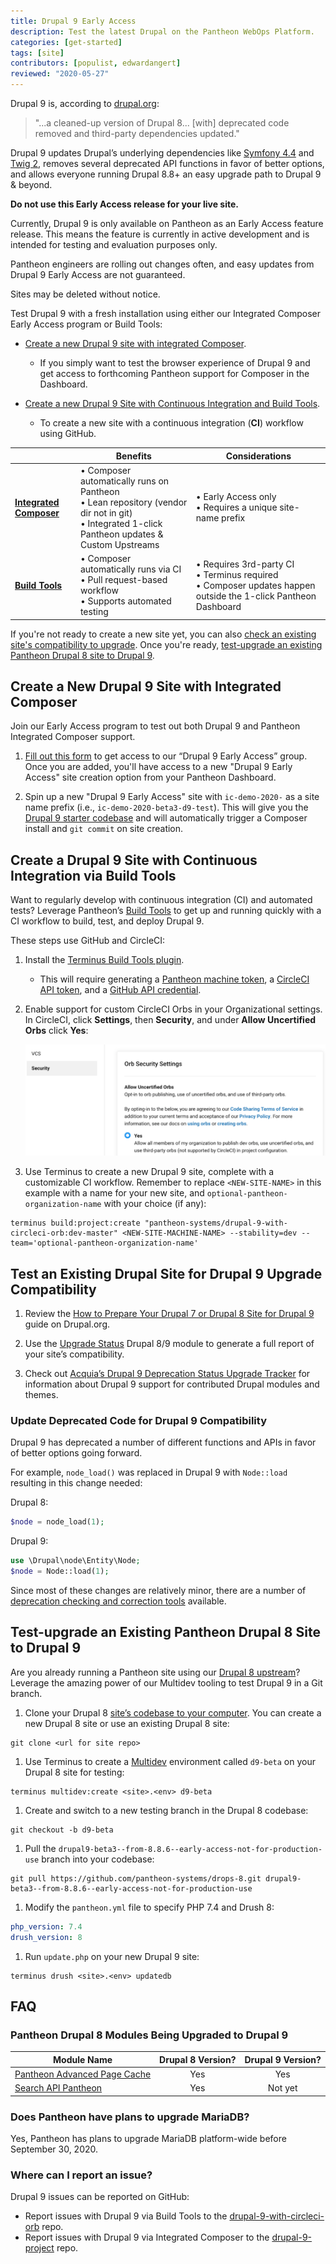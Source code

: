 ```yaml
---
title: Drupal 9 Early Access
description: Test the latest Drupal on the Pantheon WebOps Platform.
categories: [get-started]
tags: [site]
contributors: [populist, edwardangert]
reviewed: "2020-05-27"
---
```


Drupal 9 is, according to [drupal.org](https://www.drupal.org/docs/understanding-drupal/drupal-9-resources):

> "...a cleaned-up version of Drupal 8... \[with] deprecated code removed and third-party dependencies updated."

Drupal 9 updates Drupal’s underlying dependencies like [Symfony 4.4](https://symfony.com/releases/4.4) and [Twig 2](https://twig.symfony.com/doc/2.x/index.html), removes several deprecated API functions in favor of better options, and allows everyone running Drupal 8.8+ an easy upgrade path to Drupal 9 & beyond.

<Alert title="Early Access Only - Not for Production Use" type="danger">

**Do not use this Early Access release for your live site.**

Currently, Drupal 9 is only available on Pantheon as an Early Access feature release. This means the feature is currently in active development and is intended for testing and evaluation purposes only.

Pantheon engineers are rolling out changes often, and easy updates from Drupal 9 Early Access are not guaranteed.

Sites may be deleted without notice.

</Alert>

Test Drupal 9 with a fresh installation using either our Integrated Composer Early Access program or Build Tools:

- [Create a new Drupal 9 site with integrated Composer](#create-a-new-drupal-9-site-with-integrated-composer).
  - If you simply want to test the browser experience of Drupal 9 and get access to forthcoming Pantheon support for Composer in the Dashboard.

- [Create a new Drupal 9 Site with Continuous Integration and Build Tools](#create-a-drupal-9-site-with-continuous-integration-via-build-tools).
  - To create a new site with a continuous integration (**CI**) workflow using GitHub.

|                                                                                        | **Benefits**                                                                                                                                               | **Considerations**                                                                                                         |
|----------------------------------------------------------------------------------------|------------------------------------------------------------------------------------------------------------------------------------------------------------|----------------------------------------------------------------------------------------------------------------------------|
| [**Integrated Composer**](#create-a-new-drupal-9-site-with-integrated-composer)        | • Composer automatically runs on Pantheon <br /> • Lean repository (vendor dir not in git) <br /> • Integrated 1-click Pantheon updates & Custom Upstreams | • Early Access only <br /> • Requires a unique site-name prefix                                                            |
| [**Build Tools**](#create-a-drupal-9-site-with-continuous-integration-via-build-tools) | • Composer automatically runs via CI <br /> • Pull request-based workflow <br /> • Supports automated testing                                              | • Requires 3rd-party CI <br /> • Terminus required <br /> • Composer updates happen outside the 1-click Pantheon Dashboard |

If you're not ready to create a new site yet, you can also [check an existing site's compatibility to upgrade](#test-an-existing-drupal-site-for-drupal-9-upgrade-compatibility). Once you're ready, [test-upgrade an existing Pantheon Drupal 8 site to Drupal 9](#test-upgrade-an-existing-pantheon-drupal-8-site-to-drupal-9).

## Create a New Drupal 9 Site with Integrated Composer

Join our Early Access program to test out both Drupal 9 and Pantheon Integrated Composer support.

1. [Fill out this form](https://docs.google.com/forms/d/1lahWKMT2VHXfr9hg15VIQY2Kn6z_j77o7Te6hZqsNgw) to get access to our “Drupal 9 Early Access” group. Once you are added, you'll have access to a new "Drupal 9 Early Access" site creation option from your Pantheon Dashboard.

1. Spin up a new "Drupal 9 Early Access" site with `ic-demo-2020-` as a site name prefix (i.e., `ic-demo-2020-beta3-d9-test`). This will give you the [Drupal 9 starter codebase](https://github.com/stevector/drupal-9-project) and will automatically trigger a Composer install and `git commit` on site creation.

## Create a Drupal 9 Site with Continuous Integration via Build Tools

Want to regularly develop with continuous integration (CI) and automated tests? Leverage Pantheon’s [Build Tools](/guides/build-tools) to get up and running quickly with a CI workflow to build, test, and deploy Drupal 9.

These steps use GitHub and CircleCI:

1. Install the [Terminus Build Tools plugin](https://github.com/pantheon-systems/terminus-build-tools-plugin).
   - This will require generating a [Pantheon machine token](/machine-tokens), a [CircleCI API token](https://circleci.com/docs/2.0/managing-api-tokens/), and a [GitHub API credential](https://developer.github.com/v3/#authentication).
1. Enable support for custom CircleCI Orbs in your Organizational settings. In CircleCI, click **Settings**, then **Security**, and under **Allow Uncertified Orbs** click **Yes**:

   ![Allow Uncertified Orbs in CircleCI](../images/circleci/circleci-allow-uncertified-orbs.png)

1. Use Terminus to create a new Drupal 9 site, complete with a customizable CI workflow. Remember to replace `<NEW-SITE-NAME>` in this example with a name for your new site, and `optional-pantheon-organization-name` with your choice (if any):

  ```bash{promptUser: user}
  terminus build:project:create "pantheon-systems/drupal-9-with-circleci-orb:dev-master" <NEW-SITE-MACHINE-NAME> --stability=dev --team='optional-pantheon-organization-name'
  ```

## Test an Existing Drupal Site for Drupal 9 Upgrade Compatibility

1. Review the [How to Prepare Your Drupal 7 or Drupal 8 Site for Drupal 9](https://www.drupal.org/docs/9/how-to-prepare-your-drupal-7-or-8-site-for-drupal-9) guide on Drupal.org.

1. Use the [Upgrade Status](https://www.drupal.org/project/upgrade_status) Drupal 8/9 module to generate a full report of your site’s compatibility.

1. Check out [Acquia’s Drupal 9 Deprecation Status Upgrade Tracker](https://dev.acquia.com/drupal9/deprecation_status) for information about Drupal 9 support for contributed Drupal modules and themes.

### Update Deprecated Code for Drupal 9 Compatibility

Drupal 9 has deprecated a number of different functions and APIs in favor of better options going forward.

For example, `node_load()` was replaced in Drupal 9 with `Node::load` resulting in this change needed:

Drupal 8:

```php
$node = node_load(1);
```

Drupal 9:

```php
use \Drupal\node\Entity\Node;
$node = Node::load(1);
```

Since most of these changes are relatively minor, there are a number of [deprecation checking and correction tools](https://www.drupal.org/docs/9/how-to-prepare-your-drupal-7-or-8-site-for-drupal-9/deprecation-checking-and-correction-tools) available.

## Test-upgrade an Existing Pantheon Drupal 8 Site to Drupal 9

Are you already running a Pantheon site using our [Drupal 8 upstream](https://github.com/pantheon-systems/drops-8)? Leverage the amazing power of our Multidev tooling to test Drupal 9 in a Git branch.

1. Clone your Drupal 8 [site’s codebase to your computer](/local-development#get-the-code). You can create a new Drupal 8 site or use an existing Drupal 8 site:

  ```bash{promptUser: user}
  git clone <url for site repo>
  ```

1. Use Terminus to create a [Multidev](/multidev) environment called `d9-beta` on your Drupal 8 site for testing:

  ```bash{promptUser: user}
  terminus multidev:create <site>.<env> d9-beta
  ```

1. Create and switch to a new testing branch in the Drupal 8 codebase:

  ```bash{promptUser: user}
  git checkout -b d9-beta
  ```

1. Pull the `drupal9-beta3--from-8.8.6--early-access-not-for-production-use` branch into your codebase:

  ```bash{promptUser: user}
  git pull https://github.com/pantheon-systems/drops-8.git drupal9-beta3--from-8.8.6--early-access-not-for-production-use
  ```

1. Modify the `pantheon.yml` file to specify PHP 7.4 and Drush 8:

  ```yaml:title=pantheon.yml
  php_version: 7.4
  drush_version: 8
  ```

1. Run `update.php` on your new Drupal 9 site:

  ```bash{promptUser: user}
  terminus drush <site>.<env> updatedb
  ```

## FAQ

### Pantheon Drupal 8 Modules Being Upgraded to Drupal 9

| Module Name                                                                                 | Drupal 8 Version? | Drupal 9 Version? |
|---------------------------------------------------------------------------------------------|:-----------:|:-----------:|
| [Pantheon Advanced Page Cache](https://www.drupal.org/project/pantheon_advanced_page_cache) |     Yes     |     Yes     |
| [Search API Pantheon](https://www.drupal.org/project/search_api_pantheon)                   |     Yes     |   Not yet   |

### Does Pantheon have plans to upgrade MariaDB?

Yes, Pantheon has plans to upgrade MariaDB platform-wide before September 30, 2020.

### Where can I report an issue?

Drupal 9 issues can be reported on GitHub:

- Report issues with Drupal 9 via Build Tools to the [drupal-9-with-circleci-orb](https://github.com/pantheon-systems/drupal-9-with-circleci-orb/issues) repo.
- Report issues with Drupal 9 via Integrated Composer to the [drupal-9-project](https://github.com/stevector/drupal-9-project/issues) repo.

